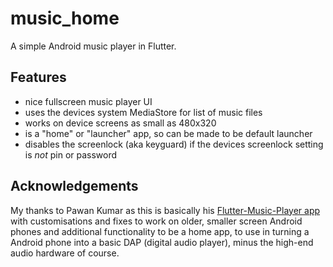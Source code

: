 # music_home

A simple Android music player in Flutter.

## Features

* nice fullscreen music player UI
* uses the devices system MediaStore for list of music files
* works on device screens as small as 480x320
* is a "home" or "launcher" app, so can be made to be default launcher
* disables the screenlock (aka keyguard) if the devices screenlock setting is *not* pin or password

## Acknowledgements

My thanks to Pawan Kumar as this is basically his [Flutter-Music-Player app](https://github.com/iampawan/Flutter-Music-Player) with customisations and fixes to work on older, smaller screen Android phones and additional functionality to be a home app, to use in turning a Android phone into a basic DAP (digital audio player), minus the high-end audio hardware of course.
